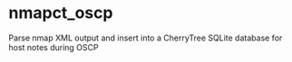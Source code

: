# nmapct_oscp
Parse nmap XML output and insert into a CherryTree SQLite database for host notes during OSCP
